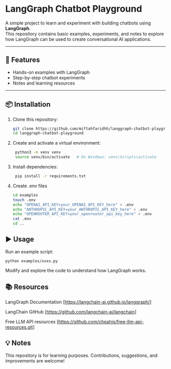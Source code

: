 # LangGraph Chatbot Playground

A simple project to learn and experiment with building chatbots using **LangGraph**.  
This repository contains basic examples, experiments, and notes to explore how LangGraph can be used to create conversational AI applications.

---

## 🚀 Features
- Hands-on examples with LangGraph
- Step-by-step chatbot experiments
- Notes and learning resources

---

## 📦 Installation

1. Clone this repository:
   ```bash
   git clone https://github.com/miftahfaridhh/langgraph-chatbot-playground.git
   cd langgraph-chatbot-playground

2. Create and activate a virtual environment:
   ```bash
    python3 -m venv venv
    source venv/bin/activate   # On Windows: venv\Scripts\activate
   
3. Install dependencies:
   ```bash
    pip install -r requirements.txt

4. Create .env files
   ```bash
   cd examples
   touch .env
   echo "OPENAI_API_KEY=your_OPENAI_API_KEY_here" > .env
   echo "ANTHROPIC_API_KEY=your_ANTHROPIC_API_KEY_here" > .env
   echo "OPENROUTER_API_KEY=your_openrouter_api_key_here" > .env
   cat .env
   cd ..

## ▶️ Usage

Run an example script:
    
    python examples/xxxx.py


Modify and explore the code to understand how LangGraph works.

## 📚 Resources

LangGraph Documentation [https://langchain-ai.github.io/langgraph/]

LangChain GitHub [https://github.com/langchain-ai/langchain]

Free LLM API resources [https://github.com/cheahjs/free-llm-api-resources.git]

## 💡 Notes

This repository is for learning purposes. Contributions, suggestions, and improvements are welcome!
